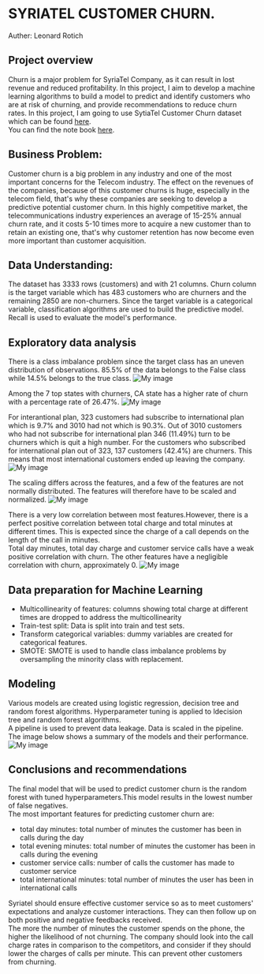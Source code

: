 # SYRIATEL CUSTOMER CHURN.
Auther: Leonard Rotich


## Project overview

Churn is a major problem for SyriaTel Company, as it can result in lost revenue and reduced profitability. In this project, I aim to develop a machine learning algorithms to build a model to predict and identify customers who are at risk of churning, and provide recommendations to reduce churn rates. In this project, I am going to use SytiaTel Customer Churn dataset which can be found [here](https://www.kaggle.com/becksddf/churn-in-telecoms-dataset).<br>
You can find the note book [here](https://github.com/Leon380/Phase3_Project/blob/main/notebook.ipynb).


## Business Problem:

Customer churn is a big problem in any industry and one of the most important concerns for the Telecom industry. The effect on the revenues of the companies, because of this customer churns is huge, especially in the telecom field, that's why these companies are seeking to develop a predictive potential customer churn. In this highly competitive market, the telecommunications industry experiences an average of 15-25% annual churn rate, and it costs 5-10 times more to acquire a new customer than to retain an existing one, that's why customer retention has now become even more important than customer acquisition.

## Data Understanding:

The dataset has 3333 rows (customers) and with 21 columns. Churn column is the target variable which has 483 customers who are churners and the remaining 2850 are non-churners. Since the target variable is a categorical variable, classification algorithms are used to build the predictive model. Recall is used to evaluate the model's performance.

## Exploratory data analysis
There is a class imbalance problem since the target class has an uneven distribution of observations. 85.5% of the data belongs to the False class while 14.5% belongs to the true class.
![My image](images/Churnpie.png)

Among the 7 top states with churners, CA state has a higher rate of churn with a percentage rate of 26.47%.
![My image](images/Top7.png)


For interantional plan, 323 customers had subscribe to international plan which is 9.7%  and 3010 had not which is 90.3%. Out of 3010 customers who had not subscribe for international plan 346 (11.49%) turn to be churners which is quit a high number. For the customers who subscribed for international plan out of 323, 137 customers (42.4%) are churners. This means that most international customers ended up leaving the company.
![My image](images/Internationalplan.png)

The scaling differs across the features, and a few of the features are not normally distributed. The features will therefore have to be scaled and normalized.
![My image](images/histo.png)

There is a very low correlation between most features.However, there is a perfect positive correlation between total charge and total minutes at different times. This is expected since the charge of a call depends on the length of the call in minutes.<br>
Total day minutes, total day charge and customer service calls have a weak positive correlation with churn. The other features have a negligible correlation with churn, approximately 0.
![My image](images/corr.png)

## Data preparation for Machine Learning
- Multicollinearity of features: columns showing total charge at different times are dropped to address the multicollinearity<br>
- Train-test split: Data is split into train and test sets.<br>
- Transform categorical variables: dummy variables are created for categorical features.<br>
- SMOTE: SMOTE is used to handle class imbalance problems by oversampling the minority class with replacement.<br>

## Modeling
Various models are created using logistic regression, decision tree and random forest algorithms. Hyperparameter tuning is applied to ldecision tree and random forest algorithms.<br>
A pipeline is used to prevent data leakage. Data is scaled in the pipeline.<br>
The image below shows a summary of the models and their performance.
![My image](images/results.png)

## Conclusions and recommendations

The final model that will be used to predict customer churn is the random forest with tuned hyperparameters.This model results in the lowest number of false negatives.<br>
The most important features for predicting customer churn are:
- total day minutes: total number of minutes the customer has been in calls during the day
- total evening minutes: total number of minutes the customer has been in calls during the evening
- customer service calls: number of calls the customer has made to customer service
- total international minutes: total number of minutes the user has been in international calls
 
Syriatel should ensure effective customer service so as to meet customers' expectations and analyze customer interactions. They can then follow up on both positive and negative feedbacks received.<br>
The more the number of minutes the customer spends on the phone, the higher the likelihood of not churning.  The company should look into the call charge rates in comparison to the competitors, and  consider if they should lower the charges of calls per minute. This can prevent other customers from churning.